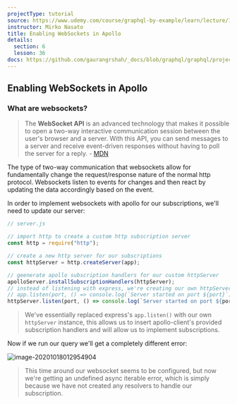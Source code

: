 ```yaml
---
projectType: tutorial
source: https://www.udemy.com/course/graphql-by-example/learn/lecture/16580146#overview
instructor: Mirko Nasato
title: Enabling WebSockets in Apollo
details:
  section: 6
  lesson: 36
docs: https://github.com/gaurangrshah/_docs/blob/graphql/graphql/projects/udemy/graphql-job-board/setup.md
---
```




## Enabling WebSockets in Apollo



### What are websockets?

> The **WebSocket API** is an advanced technology that makes it possible to open a two-way interactive communication session between the user's browser and a server. With this API, you can send messages to a server and receive event-driven responses without having to poll the server for a reply. - [MDN](https://developer.mozilla.org/en-US/docs/Web/API/WebSockets_API)



The type of two-way communication that websockets allow for fundamentally change the request/response nature of the normal http protocol. Websockets listen to events for changes and then react by updating the data accordingly based on the event. 



In order to implement websockets with apollo for our subscriptions, we'll need to update our server:

```js
// server.js

// import http to create a custom http subscription server
const http = require("http"); 

// create a new http server for our subscriptions
const httpServer = http.createServer(app); 

// geenerate apollo subscription handlers for our custom httpServer
apolloServer.installSubscriptionHandlers(httpServer);
// instead of listening with express, we're creating our own httpServer instance instead
// app.listen(port, () => console.log(`Server started on port ${port}`));
httpServer.listen(port, () => console.log(`Server started on port ${port}`));
```

> We've essentially replaced express's `app.listen()` with our own `httpServer` instance, this allows us to insert apollo-client's provided subscription handlers and will allow us to implement subscriptions.



Now if we run our query we'll get a completely different error: 

![image-20201018012954904](https://tva1.sinaimg.cn/large/007S8ZIlly1gjtfb2kqydj311m07xaaz.jpg)

> This time around our websocket seems to be configured, but now we're getting an undefined async iterable error, which is simply because we have not created any resolvers to handle our subscription. 